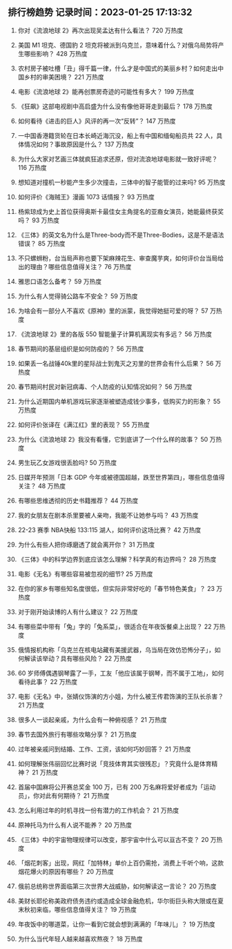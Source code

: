 
## 排行榜趋势 记录时间：2023-01-25 17:13:32
  
  1. 你对《流浪地球 2》再次出现吴孟达有什么看法？ 720 万热度
    
  2. 美国 M1 坦克、德国豹 2 坦克将被派到乌克兰，意味着什么？对俄乌局势将产生哪些影响？ 428 万热度
    
  3. 农村房子被吐槽「丑」得千篇一律，什么才是中国式的美丽乡村？如何走出中国乡村的审美困境？ 221 万热度
    
  4. 电影《流浪地球 2》能再创票房奇迹的可能性有多大？ 199 万热度
    
  5. 《狂飙》这部电视剧中高启盛为什么没有像他哥哥走到最后？ 178 万热度
    
  6. 如何看待《进击的巨人》风评的再一次“反转”？ 147 万热度
    
  7. 一中国香港籍货轮在日本长崎近海沉没，船上有中国和缅甸船员共 22 人，具体情况如何？事故原因是什么？ 137 万热度
    
  8. 为什么大家对艺画三体就疯狂追求还原，但对流浪地球电影就一致好评呢？ 116 万热度
    
  9. 想知道对撞机一秒能产生多少次撞击，三体中的智子能管的过来吗? 95 万热度
    
  10. 如何评价《海贼王》漫画 1073 话情报？ 93 万热度
    
  11. 杨紫琼成为史上首位获得奥斯卡最佳女主角提名的亚裔女演员，她能最终获奖吗？ 93 万热度
    
  12. 《三体》的英文名为什么是Three-body而不是Three-Bodies，这是不是语法错误？ 85 万热度
    
  13. 不只螺蛳粉，台当局声称也要下架麻辣花生、审查魔芋爽，如何评价台当局给出的理由？哪些信息值得关注？ 76 万热度
    
  14. 雅思口语怎么备考？ 59 万热度
    
  15. 为什么有人觉得骑公路车不安全？ 59 万热度
    
  16. 为啥会有一部分人不喜欢《原神》里的派蒙，我觉得她挺可爱的呀？ 57 万热度
    
  17. 《流浪地球 2》里的各版 550 智能量子计算机离现实有多远？ 56 万热度
    
  18. 春节期间的基层组织是如何防疫的？ 56 万热度
    
  19. 如果丢一名战锤40k里的星际战士到鬼灭之刃里的世界会有什么后果？ 56 万热度
    
  20. 春节期间村民对新冠病毒、个人防疫的认知情况如何？ 56 万热度
    
  21. 为什么近期国内单机游戏玩家逐渐被塑造成钱少事多，低购买力的形象？ 55 万热度
    
  22. 如何评价张译在《满江红》里的表现？ 55 万热度
    
  23. 为什么《流浪地球 2》我没有看懂，它到底讲了一个什么样的故事？ 50 万热度
    
  24. 男生玩乙女游戏很丢脸吗? 50 万热度
    
  25. 日媒开年预测「日本 GDP 今年或被德国超越，跌至世界第四」，哪些信息值得关注？ 48 万热度
    
  26. 有哪些思维透彻的历史书籍推荐？ 44 万热度
    
  27. 我的女朋友在剧本杀里要被人亲吻，我能不让她参与吗？ 43 万热度
    
  28. 22-23 赛季 NBA快船 133:115 湖人，如何评价这场比赛？ 42 万热度
    
  29. 为什么有些人把你琢磨透了就会离开你？ 31 万热度
    
  30. 《三体》中的科学边界到底应该怎么理解？科学真的有边界吗？ 28 万热度
    
  31. 电影《无名》有哪些容易被忽视的细节? 25 万热度
    
  32. 在你的家乡有哪些知名度很低，但实际非常好吃的「春节特色美食」？ 23 万热度
    
  33. 对于刚开始读博的人有什么建议？ 22 万热度
    
  34. 有哪些菜中带有「兔」字的「兔系菜」，很适合在年夜饭餐桌上出现？ 22 万热度
    
  35. 俄情报机构称「乌克兰在核电站藏有美援武器，乌当局在效仿恐怖分子」，如何解读该举动？具有哪些风险？ 22 万热度
    
  36. 60 岁师傅偶遇钢琴露了一手，工友「他应该属于钢琴，而不属于工地」，如何看待此事？ 22 万热度
    
  37. 电影《无名》中，张婧仪饰演的方小姐，为什么被王传君饰演的王队长杀害？ 21 万热度
    
  38. 很多人一谈起亲戚，为什么会有一种俯视感？ 21 万热度
    
  39. 春节去国外旅行有哪些攻略分享？ 21 万热度
    
  40. 过年被亲戚问到结婚、工作、工资，该如何巧妙回答？ 21 万热度
    
  41. 如何理解张伟丽回忆比赛时说「竞技体育其实很残忍」？究竟什么是体育精神？ 21 万热度
    
  42. 首届中国麻将公开赛总奖金 100 万，已有 200 万名麻将爱好者成为「运动员」，你对此有何期待？ 21 万热度
    
  43. 怎么利用过年的时机寻找一份有潜力的工作机会？ 21 万热度
    
  44. 原神托马为什么有人说不能养？ 20 万热度
    
  45. 《三体》中的宇宙物理规律可以改变，那宇宙中什么可以亘古不变？ 20 万热度
    
  46. 「烟花刺客」出现，网红「加特林」单价上百仍需抢，消费上千听个响，这款烟花爆火的原因有哪些？ 20 万热度
    
  47. 俄前总统称世界面临第三次世界大战威胁，如何解读这一言论？ 20 万热度
    
  48. 美财长耶伦称美政府债务违约或造成全球金融危机，华尔街巨头称大限或在夏末秋初来临，哪些信息值得关注？ 19 万热度
    
  49. 年夜饭中的哪道菜，让你一看到它就会想到满满的「年味儿」？ 19 万热度
    
  50. 为什么当代年轻人越来越喜欢熬夜？ 18 万热度
    